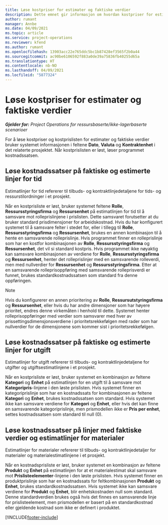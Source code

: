 ```yaml
---
title: Løse kostpriser for estimater og faktiske verdier
description: Dette emnet gir informasjon om hvordan kostpriser for estimater og faktiske beløp løses.
author: rumant
manager: Annbe
ms.date: 04/09/2021
ms.topic: article
ms.service: project-operations
ms.reviewer: kfend
ms.author: rumant
ms.openlocfilehash: 13903acc22e765ddc5bc1b87428ef3565f2b0a44
ms.sourcegitcommit: ac90be6106592f883a0de39a75836fb40255d65a
ms.translationtype: HT
ms.contentlocale: nb-NO
ms.lasthandoff: 04/09/2021
ms.locfileid: "5877324"
---
```

# <a name="resolving-cost-prices-for-estimates-and-actuals"></a>Løse kostpriser for estimater og faktiske verdier

_**Gjelder for:** Project Operations for ressursbaserte/ikke-lagerbaserte scenarioer_

For å løse kostpriser og kostprislisten for estimater og faktiske verdier bruker systemet informasjonen i feltene **Dato**, **Valuta** og **Kontraktenhet** i det relaterte prosjektet. Når kostprislisten er løst, løser programmet kostnadssatsen.

## <a name="resolving-cost-rates-on-actual-and-estimate-lines-for-time"></a>Løse kostnadssatser på faktiske og estimerte linjer for tid

Estimatlinjer for tid refererer til tilbuds- og kontraktlinjedetaljene for tids- og ressurstilordninger i et prosjekt.

Når en kostprisliste er løst, bruker systemet feltene **Rolle**, **Ressursstyringsfirma** og **Ressursenhet** på estimatlinjen for tid til å samsvare mot rolleprislinjene i prislisten. Dette samsvaret forutsetter at du bruker standard prisdimensjoner for arbeidskostnad. Hvis du har konfigurert systemet til å samsvare felter i stedet for, eller i tillegg til **Rolle**, **Ressursstyringsfirma** og **Ressursenhet**, brukes en annen kombinasjon til å hente en samsvarende rolleprislinje. Hvis programmet finner en rolleprislinje som har en kostfor kombinasjonen av **Rolle**, **Ressursstyringsfirma** og **Ressursenhet**, det vil si standard kostpris. Hvis programmet ikke nøyaktig kan samsvare kombinasjonen av verdiene for **Rolle**, **Ressursstyringsfirma** og **Ressursenhet**, henter det rolleprislinjer med en samsvarende rolleverdi, men med nullverdier for **Ressursenhet** og **Ressursstyringsfirma**. Etter at en samsvarende rolleprisoppføring med samsvarende rolleprisverdi er funnet, brukes standardkostnadssatsen som standard fra denne oppføringen. 

> [!NOTE]
> Hvis du konfigurerer en annen prioritering av **Rolle**, **Ressursutstyringsfirma** og **Ressursenhet**, eller hvis du har andre dimensjoner som har høyere prioritet, endres denne virkemåten i henhold til dette. Systemet henter rolleprisoppføringer med verdier som samsvarer med hver av prissettingsdimensjonsverdiene i prioritetsrekkefølgen med rader som har nullverdier for de dimensjonene som kommer sist i prioritetsrekkefølgen.

## <a name="resolving-cost-rates-on-actual-and-estimate-lines-for-expense"></a>Løse kostnadssatser på faktiske og estimerte linjer for utgift

Estimatlinjer for utgift refererer til tilbuds- og kontraktlinjedetaljene for utgifter og utgiftsestimatlinjene i et prosjekt.

Når en kostprisliste er løst, bruker systemet en kombinasjon av feltene **Kategori** og **Enhet** på estimatlinjen for en utgift til å samsvare mot **Kategoripris**-linjene i den løste prislisten. Hvis systemet finner en kategoriprislinje som har en kostnadssats for kombinasjonen av feltene **Kategori** og **Enhet**, brukes kostnadssatsen som standard. Hvis systemet ikke kan samsvare verdiene for **Kategori** og **Enhet**, eller hvis det kan finne en samsvarende kategoriprislinje, men prismodellen ikke er **Pris per enhet**, settes kostnadssatsen som standard til null (0).

## <a name="resolving-cost-rates-on-actual-and-estimate-lines-for-material"></a>Løse kostnadssatser på linjer med faktiske verdier og estimatlinjer for materialer

Estimatlinjer for materialer refererer til tilbuds- og kontraktlinjedetaljer for materialer og materialestimatlinjene i et prosjekt.

Når en kostnadsprisliste er løst, bruker systemet en kombinasjon av feltene **Produkt** og **Enhet** på estimatlinjen for at et materialestimat skal samsvare mot **Prislisteelementer**-linjene i den løste prislisten. Hvis systemet finner en produktprislinje som har en kostnadssats for feltkombinasjonen **Produkt** og **Enhet**, brukes standardkostnadssatsen. Hvis systemet ikke kan samsvare verdiene for **Produkt** og **Enhet**, blir enhetskostnaden null som standard. Denne standardverdien brukes også hvis det finnes en samsvarende linje for prislisteelement, men prismodellen er basert på en standardkostnad eller gjeldende kostnad som ikke er definert i produktet.

[!INCLUDE[footer-include](../includes/footer-banner.md)]

